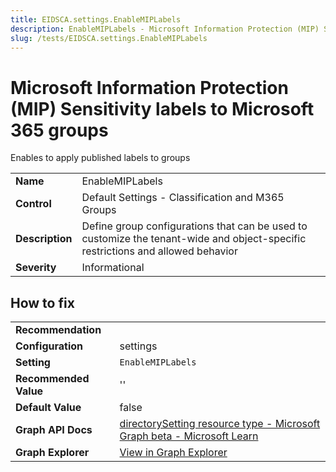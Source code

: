```yaml
---
title: EIDSCA.settings.EnableMIPLabels
description: EnableMIPLabels - Microsoft Information Protection (MIP) Sensitivity labels to Microsoft 365 groups
slug: /tests/EIDSCA.settings.EnableMIPLabels
---
```


# Microsoft Information Protection (MIP) Sensitivity labels to Microsoft 365 groups

Enables to apply published labels to groups

| | |
|-|-|
| **Name** | EnableMIPLabels |
| **Control** | Default Settings - Classification and M365 Groups |
| **Description** | Define group configurations that can be used to customize the tenant-wide and object-specific restrictions and allowed behavior |
| **Severity** | Informational |

## How to fix
| | |
|-|-|
| **Recommendation** |  |
| **Configuration** | settings |
| **Setting** | `EnableMIPLabels` |
| **Recommended Value** | '' |
| **Default Value** | false |
| **Graph API Docs** | [directorySetting resource type - Microsoft Graph beta - Microsoft Learn](https://learn.microsoft.com/en-us/graph/api/resources/directorysetting) |
| **Graph Explorer** | [View in Graph Explorer](https://developer.microsoft.com/en-us/graph/graph-explorer?request=settings&method=GET&version=beta&GraphUrl=https://graph.microsoft.com) |



